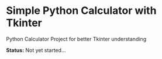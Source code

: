 # Simple Python Calculator with Tkinter
Python Calculator Project for better Tkinter understanding

**Status:** Not yet started...

